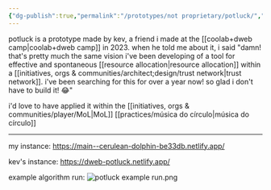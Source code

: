 ```yaml
---
{"dg-publish":true,"permalink":"/prototypes/not proprietary/potluck/","tags":["🌿","prototype"],"created":"2023-11-13T17:20:26.098-03:00","updated":"2024-05-28T18:15:47.480-03:00"}
---
```


potluck is a prototype made by kev, a friend i made at the [[coolab+dweb camp\|coolab+dweb camp]] in 2023. when he told me about it, i said "damn! that's pretty much the same vision i've been developing of a tool for effective and spontaneous [[resource allocation\|resource allocation]] within a [[initiatives, orgs & communities/architect;design/trust network\|trust network]]. i've been searching for this for over a year now! so glad i don't have to build it! 😂"

i'd love to have applied it within the [[initiatives, orgs & communities/player/MoL\|MoL]] [[practices/música do círculo\|música do círculo]]

---
my instance: https://main--cerulean-dolphin-be33db.netlify.app/

kev's instance: https://dweb-potluck.netlify.app/

example algorithm run:
![potluck example run.png](/img/user/images/prototypes%20&%20experiments/potluck%20example%20run.png)
